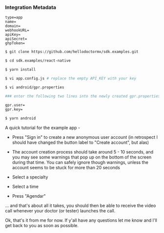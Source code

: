 ### Integration Metadata
```
type=app
name=
domain=
webhookURL=
apiKey=
apiSecret=
ghpToken=
```

```bash
$ git clone https://github.com/hellodoctormx/sdk.examples.git

$ cd sdk.examples/react-native

$ yarn install

$ vi app.config.js # replace the empty API_KEY with your key

$ vi android/gpr.properties

### enter the following two lines into the newly created gpr.properties file ###

gpr.user=
gpr.key=

$ yarn android
```

A quick tutorial for the example app -

* Press "Sign in" to create a new anonymous user account (in retrospect I should have changed the button label to "Create account", but alas)

* The account creation process should take around 5 - 10 seconds, and you may see some warnings that pop up on the bottom of the screen during that time. You can safely ignore though warnings, unless the account seems to be stuck for more than 20 seconds

* Select a specialty

* Select a time

* Press "Agendar"

... and that's about all it takes, you should then be able to receive the video call whenever your doctor (or tester) launches the call.


Ok, that's it from me for now. If y'all have any questions let me know and I'll get back to you as soon as possible.
